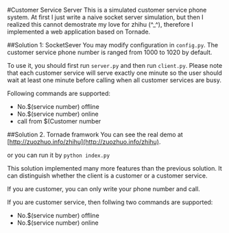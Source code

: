 #Customer Service Server
This is a simulated customer service phone system. At first I just write a
naive socket server simulation, but then I realized this cannot demostrate
my love for zhihu (^_^), therefore I implemented a web application based on
Tornade. 

##Solution 1: SocketSever
You may modify configuration in `config.py`. The customer service phone
number is ranged from 1000 to 1020 by default.

To use it, you should first run `server.py` and then run `client.py`. Please note that each customer service will serve exactly one minute so the user should wait at least one minute before calling when all customer services are busy.

Following commands are supported:

* No.$(service number) offline 
* No.$(service number) online
* call from $(Customer number

##Solution 2. Tornade framwork
You can see the real demo at
[http://zuozhuo.info/zhihu](http://zuozhuo.info/zhihu).

or you can run it by `python index.py`

This solution implemented many more features than the previous solution. It
can distinguish whether the client is a customer or a customer service. 

If you are customer, you can only write your phone number and call.

If you are customer service, then follwing two commands are supported:

* No.$(service number) offline 
* No.$(service number) online

